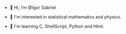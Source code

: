 - 👋 Hi, I’m @Igor Gabriel

- 👀 I'm interested in statistical mathematics and physics.
- 🌱 I'm learning C, ShellScript, Python and Html.

